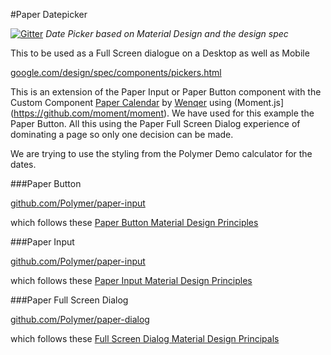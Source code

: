 #Paper Datepicker

[![Gitter](https://badges.gitter.im/Join%20Chat.svg)](https://gitter.im/HackITtoday/paper-datepicker_old?utm_source=badge&utm_medium=badge&utm_campaign=pr-badge&utm_content=badge)
*Date Picker based on Material Design and the design spec*

This to be used as a Full Screen dialogue on a Desktop as well as Mobile

[google.com/design/spec/components/pickers.html](http://www.google.com/design/spec/components/pickers.html)

This is an extension of the Paper Input or Paper Button component with the Custom Component [Paper Calendar](https://github.com/Wenqer/paper-calendar/blob/master/paper-calendar.html) by [Wenqer](https://github.com/Wenqer) using (Moment.js](https://github.com/moment/moment).
We have used for this example the Paper Button. All this using the Paper Full Screen Dialog experience of dominating a page so only one decision can be made.

We are trying to use the styling from the Polymer Demo calculator for the dates.

###Paper Button

[github.com/Polymer/paper-input](https://github.com/Polymer/paper-button)

which follows these [Paper Button Material Design Principles](http://www.google.com/design/spec/components/buttons.html)


###Paper Input

[github.com/Polymer/paper-input](https://github.com/Polymer/paper-input)

which follows these [Paper Input Material Design Principles](http://www.google.com/design/spec/components/text-fields.html#text-fields-single-line-text-field)

###Paper Full Screen Dialog

[github.com/Polymer/paper-dialog](https://github.com/Polymer/paper-dialog)

which follows these [Full Screen Dialog Material Design Principals](http://www.google.com/design/spec/components/dialogs.html#dialogs-full-screen-dialogs)
